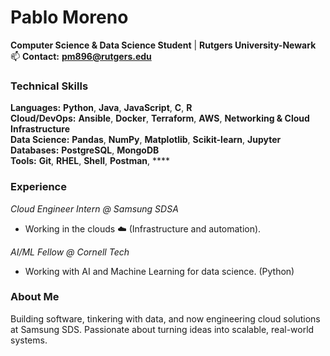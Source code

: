 # **Pablo Moreno**  
**Computer Science & Data Science Student** | **Rutgers University-Newark**  
📫 **Contact:** **[pm896@rutgers.edu](mailto:pm896@rutgers.edu)**  

### **Technical Skills**  
**Languages:** **Python**, **Java**, **JavaScript**, **C**, **R**  
**Cloud/DevOps:** **Ansible**, **Docker**, **Terraform**, **AWS**, **Networking & Cloud Infrastructure**        
**Data Science:** **Pandas**, **NumPy**, **Matplotlib**, **Scikit-learn**, **Jupyter**  
**Databases:** **PostgreSQL**, **MongoDB**  
**Tools:** **Git**, **RHEL**, **Shell**, **Postman**, ****

### **Experience**
*Cloud Engineer Intern @ Samsung SDSA*

  - Working in the clouds ☁️ (Infrastructure and automation).

*AI/ML Fellow @ Cornell Tech*

  - Working with AI and Machine Learning for data science. (Python)

### **About Me**
Building software, tinkering with data, and now engineering cloud solutions at Samsung SDS. Passionate about turning ideas into scalable, real-world systems.

